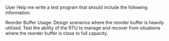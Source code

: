User
Help me write a test program that should include the following information:

Reorder Buffer Usage:
Design scenarios where the reorder buffer is heavily utilized.
Test the ability of the RTU to manage and recover from situations where the reorder buffer is close to full capacity.